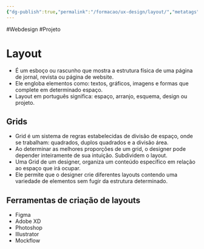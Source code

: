 ```yaml
---
{"dg-publish":true,"permalink":"/formacao/ux-design/layout/","metatags":{"description":"É um esboço ou rascunho que mostra a estrutura física"},"noteIcon":2,"updated":"2025-07-08T22:27:54.608-03:00"}
---
```


#Webdesign #Projeto

# Layout

- É um esboço ou rascunho que mostra a estrutura física de uma página de jornal, revista ou página de website.
- Ele engloba elementos como: textos, gráficos, imagens e formas que complete em determinado espaço.
- Layout em português significa: espaço, arranjo, esquema, design ou projeto.

## Grids

- Grid é um sistema de regras estabelecidas de divisão de espaço, onde se trabalham: quadrados, duplos quadrados e a divisão área.
- Ao determinar as melhores proporções de um grid, o designer pode depender inteiramente de sua intuição. Subdividem o layout.
- Uma Grid de um designer, organiza um conteúdo específico em relação ao espaço que irá ocupar.
- Ele permite que o designer crie diferentes layouts contendo uma variedade de elementos sem fugir da estrutura determinado.

## Ferramentas de criação de layouts

- Figma
- Adobe XD
- Photoshop
- Illustrator
- Mockflow

